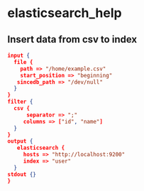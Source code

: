 # elasticsearch_help

## Insert data from csv to index
```json
input {
  file {
    path => "/home/example.csv"
    start_position => "beginning"
   sincedb_path => "/dev/null"
  }
}
filter {
  csv {
      separator => ";"
     columns => ["id", "name"]
  }
}
output {
   elasticsearch {
     hosts => "http://localhost:9200"
     index => "user"
  }
stdout {}
}
```
